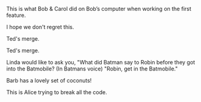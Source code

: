 This is what Bob & Carol did on Bob’s computer when working on the first feature.

I hope we don't regret this.

Ted's merge.


Ted's merge. 


Linda would like to ask you, "What did Batman say to Robin before they got into the Batmobile? (In Batmans voice) "Robin, get in the Batmobile."

Barb has a lovely set of coconuts!

This is Alice trying to break all the code.


